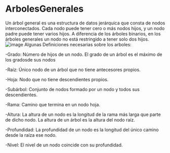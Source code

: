 # ArbolesGenerales
Un árbol general es una estructura de datos jerárquica que consta de nodos interconectados. Cada nodo puede tener cero o más nodos hijos, y un nodo padre puede tener varios hijos. A diferencia de los árboles binarios, en los árboles generales un nodo no está restringido a tener solo dos hijos.
![image](https://github.com/falilp/ArbolesGenerales/assets/78731447/1f6043ef-5df2-427e-937d-ddc7710918dd)
Algunas Definiciones necesarias sobre los arboles:

-Grado: Número de hijos de un nodo. El grado de un árbol es el máximo de los gradosde sus nodos

-Raíz: Único nodo de un árbol que no tiene antecesores propios.

-Hoja: Nodo que no tiene descendientes propios.

-Subárbol: Conjunto de nodos formado por un nodo y todos sus descendientes.

-Rama: Camino que termina en un nodo hoja.

-Altura: La altura de un nodo es la longitud de la rama más larga que parte de dicho nodo. La altura de un árbol es la altura del nodo raíz.

-Profundidad: La profundidad de un nodo es la longitud del único camino desde la raíza ese nodo.

-Nivel: El nivel de un nodo coincide con su profundidad.
